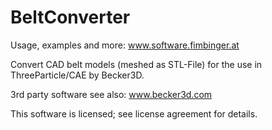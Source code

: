 # BeltConverter

Usage, examples and more:
www.software.fimbinger.at

Convert CAD belt models (meshed as STL-File) for the use in ThreeParticle/CAE by Becker3D.

3rd party software see also:
www.becker3d.com

This software is licensed; see license agreement for details.

